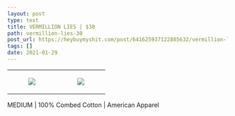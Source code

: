 ```yaml
---
layout: post
type: text
title: VERMILLION LIES | $30
path: vermillion-lies-30
post_url: https://heybuymyshit.com/post/641625937122885632/vermillion-lies-30
tags: []
date: 2021-01-29
---
```




<table style="width:100%;"><tr><td style="vertical-align:top;">
      <figure class="tmblr-full" data-orig-height="2048" data-orig-width="1365" data-orig-src="https://concertshirts.netlify.app/shirts/0586/0586-01.jpg"><img src="https://64.media.tumblr.com/9a2215fed0d2e049400bbbf2d9bfba31/f2e48d979ac55ebc-03/s540x810/5010483c3d7560469c01d817a7e944aaf8f9399f.jpg" data-orig-height="2048" data-orig-width="1365" data-orig-src="https://concertshirts.netlify.app/shirts/0586/0586-01.jpg"/></figure></td>
    <td style="vertical-align:top;">
      <figure class="tmblr-full" data-orig-height="2048" data-orig-width="1365" data-orig-src="https://concertshirts.netlify.app/shirts/0586/0586-02.jpg"><img src="https://64.media.tumblr.com/0df58738fe0850e6460408c3efc36a51/f2e48d979ac55ebc-4b/s540x810/a0db9dec4498a0d8e918fe5e5651e18633f8cbed.jpg" data-orig-height="2048" data-orig-width="1365" data-orig-src="https://concertshirts.netlify.app/shirts/0586/0586-02.jpg"/></figure></td>
  </tr></table><p>
  MEDIUM | 100% Combed Cotton | American Apparel
</p>
